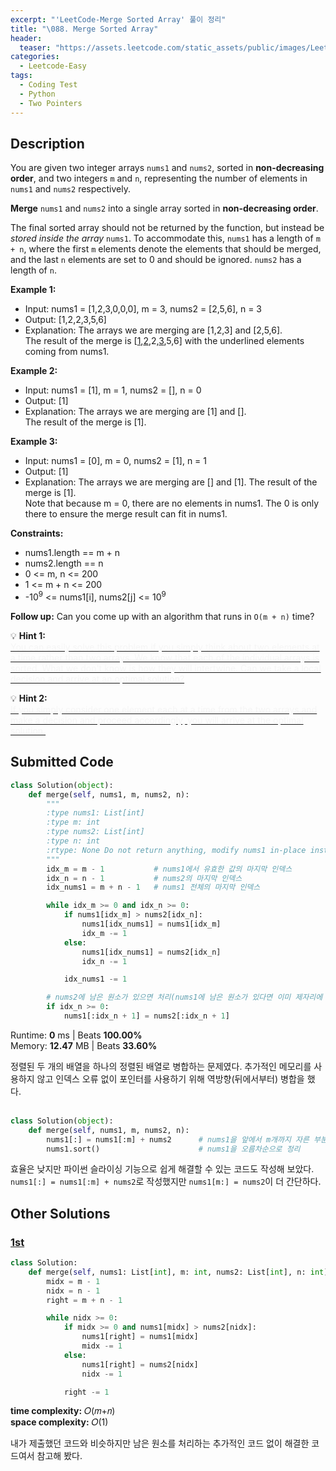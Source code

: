 ```yaml
---
excerpt: "'LeetCode-Merge Sorted Array' 풀이 정리"
title: "\088. Merge Sorted Array"
header:
  teaser: "https://assets.leetcode.com/static_assets/public/images/LeetCode_Sharing.png"
categories:
  - Leetcode-Easy
tags:
  - Coding Test
  - Python
  - Two Pointers
---
```


## <i class="fa-solid fa-file-lines"></i> Description

You are given two integer arrays `nums1` and `nums2`, sorted in **non-decreasing order**, and two integers `m` and `n`, representing the number of elements in `nums1` and `nums2` respectively.

**Merge** `nums1` and `nums2` into a single array sorted in **non-decreasing order**.

The final sorted array should not be returned by the function, but instead be *stored inside the array* `nums1`. To accommodate this, `nums1` has a length of `m + n`, where the first `m` elements denote the elements that should be merged, and the last `n` elements are set to 0 and should be ignored. `nums2` has a length of `n`.

**Example 1:**

- Input: nums1 = [1,2,3,0,0,0], m = 3, nums2 = [2,5,6], n = 3
- Output: [1,2,2,3,5,6]
- Explanation: The arrays we are merging are [1,2,3] and [2,5,6].    
The result of the merge is [<u>1</u>,<u>2</u>,2,<u>3</u>,5,6] with the underlined elements coming from nums1.

**Example 2:**

- Input: nums1 = [1], m = 1, nums2 = [], n = 0
- Output: [1]
- Explanation: The arrays we are merging are [1] and [].    
The result of the merge is [1].

**Example 3:**

- Input: nums1 = [0], m = 0, nums2 = [1], n = 1
- Output: [1]
- Explanation: The arrays we are merging are [] and [1].
The result of the merge is [1].    
Note that because m = 0, there are no elements in nums1. The 0 is only there to ensure the merge result can fit in nums1.

**Constraints:**

- nums1.length == m + n
- nums2.length == n
- 0 <= m, n <= 200
- 1 <= m + n <= 200
- -10<sup>9</sup> <= nums1[i], nums2[j] <= 10<sup>9</sup>

**Follow up:** Can you come up with an algorithm that runs in `O(m + n)` time?

💡 **Hint 1:**   
<u><span style="color:#F5F5F5">You can easily solve this problem if you simply think about two elements at a time rather than two arrays. We know that each of the individual arrays is sorted. What we don't know is how they will intertwine. Can we take a local decision and arrive at an optimal solution?</span></u>

💡 **Hint 2:**   
<u><span style="color:#F5F5F5">If you simply consider one element each at a time from the two arrays and make a decision and proceed accordingly, you will arrive at the optimal solution.</span></u>

## <i class="fa-solid fa-cloud-arrow-up"></i> Submitted Code

```python
class Solution(object):
    def merge(self, nums1, m, nums2, n):
        """
        :type nums1: List[int]
        :type m: int
        :type nums2: List[int]
        :type n: int
        :rtype: None Do not return anything, modify nums1 in-place instead.
        """
        idx_m = m - 1           # nums1에서 유효한 값의 마지막 인덱스
        idx_n = n - 1           # nums2의 마지막 인덱스
        idx_nums1 = m + n - 1   # nums1 전체의 마지막 인덱스

        while idx_m >= 0 and idx_n >= 0:
            if nums1[idx_m] > nums2[idx_n]:
                nums1[idx_nums1] = nums1[idx_m]
                idx_m -= 1
            else:
                nums1[idx_nums1] = nums2[idx_n]
                idx_n -= 1

            idx_nums1 -= 1

        # nums2에 남은 원소가 있으면 처리(nums1에 남은 원소가 있다면 이미 제자리에 있음)
        if idx_n >= 0:
            nums1[:idx_n + 1] = nums2[:idx_n + 1]
```
<i class="fa-solid fa-clock"></i> Runtime: **0** ms \| Beats **100.00%**    
<i class="fa-solid fa-memory"></i> Memory: **12.47** MB \| Beats **33.60%**

정렬된 두 개의 배열을 하나의 정렬된 배열로 병합하는 문제였다. 추가적인 메모리를 사용하지 않고 인덱스 오류 없이 포인터를 사용하기 위해 역방향(뒤에서부터) 병합을 했다.   
<br>

```python
class Solution(object):
    def merge(self, nums1, m, nums2, n):
        nums1[:] = nums1[:m] + nums2      # nums1을 앞에서 m개까지 자른 부분과 nums2를 더한 결과를 nums1에 대체
        nums1.sort()                      # nums1을 오름차순으로 정리
```
효율은 낮지만 파이썬 슬라이싱 기능으로 쉽게 해결할 수 있는 코드도 작성해 보았다.   
`nums1[:] = nums1[:m] + nums2`로 작성했지만 `nums1[m:] = nums2`이 더 간단하다.

## <i class="fa-solid fa-flask"></i> Other Solutions

### <a href="" target="_blank">1st</a>

```python
class Solution:
    def merge(self, nums1: List[int], m: int, nums2: List[int], n: int) -> None:
        midx = m - 1
        nidx = n - 1 
        right = m + n - 1

        while nidx >= 0:
            if midx >= 0 and nums1[midx] > nums2[nidx]:
                nums1[right] = nums1[midx]
                midx -= 1
            else:
                nums1[right] = nums2[nidx]
                nidx -= 1

            right -= 1
```
<i class="fa-solid fa-clock"></i> **time complexity:** 𝑂(𝑚+𝑛)    
<i class="fa-solid fa-memory"></i> **space complexity:** 𝑂(1)           

내가 제출했던 코드와 비슷하지만 남은 원소를 처리하는 추가적인 코드 없이 해결한 코드여서 참고해 봤다.